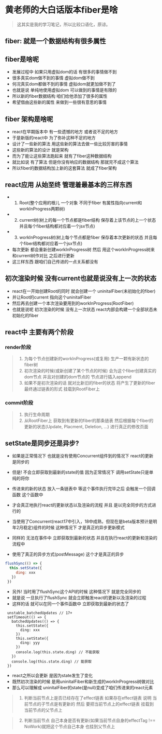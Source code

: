 # 黄老师的大白话版本fiber是啥
> 这其实是我的学习笔记，所以比较口语化，原谅。
## fiber: 就是一个数据结构有很多属性

## fiber是啥呢
- 发展过程中 如果只用虚拟dom的话 有很多的事情做不到
- 很多真实dom做不到的事情 虚拟dom做不到
- 何况真实dom都做不到的事情 虚拟dom就更加做不到了
- 也就是说 单纯地使用虚拟dom 可以做到的事情是有限的
- 所以新的fiber数据结构 咱们给他添加了很多的属性
- 希望借由这些新的属性 来做到一些很有意思的事情


## fiber 架构是啥呢
- react在早期版本中 有一些遗憾的地方 或者说不足的地方
- 于是新版的react中 为了弥补这种不足的地方
- 设计了一些新的算法 用这些新的算法去做一些比较厉害的事情
- 这些新的算法的设计 就是架构
- 而为了能让这些算法跑起来 就有了fiber这种数据结构
- 就比如说 有了算法 但是你没有响应的数据结构 那就完不成这个算法
- 所以fiber的数据结构加上新的这套算法 就成了fiber架构


## react应用 从始至终 管理着最基本的三样东西
- 1. Root(整个应用的根儿 一个对象 不同于fiber 有属性指向current和workInProgress两颗树)
- 2. current树(树上的每一个节点都是fiber结构 保存着上该节点的上一个状态 并且每个fiber结构都对应着一个jsx节点)
- 3. workInProgress树(树上每个节点都是fiber 保存着本次更新的状态 并且每个fiber结构都对应着一个jsx节点)
- 每次更新 都会重新创建workInProgress树 然后 用这个workInProgress树来和current树作对比 之后进行更新
- 这三样东西 跟咱们自己传进的一点关系都没有


## 初次渲染时候 没有current也就是说没有上一次的状态
- react在一开始创建Root的同时 就会创建一个 uninitalFiber(未初始化的fiber)
- 并让Root的current 指向这个uninitalFiber
- 然后再去创建一个本次渲染要用到的workInProgress(RootFiber)
- 也就是说呢 初次渲染的时候 没有上一次状态 react内部会构建一个全部状态未初始化的fiber


## react中 主要有两个阶段
### render阶段
> 1. 为每个节点创建新的workInProgress(或复用) 生产一颗有新状态的fiber树
> 2. 初次渲染的时候(或新创建了某个节点的时候) 会为这个fiber创建真实的dom节点 并且对创建的dom节点的 节点进行插入append
> 3. 如果不是初次渲染的话 就对比新旧的fiber的状态 将产生了更新的fiber 最终通过链表的形式 挂载到RootFiber上

### commit阶段
> 1. 执行生命周期
> 2. 从RootFiber上 获取到有更新的fiber的那条链表 然后根据每个fiber的更新的状态(Update, Placment, Deletion, ...) 进行真正的修改页面

## setState是同步还是异步?
- 如果是正常情况下 也就是没有使用Concurrent组件到的情况下 react的更新是同步的
- 但是! 不会立即获取到最新的state的值 因为正常情况下 调用setState只是单纯的将你
- 传进来的新的状态 放入一条链表中 等这个事件执行完毕之后 会触发一个回调函数 这个函数中
- 才会真正地执行react的更新状态以及渲染的流程 并且 是以完全同步的方式进行的

- 当使用了Concurrent(react17中引入，18中成熟，但现在是beta版本预计是明年2月稳定)组件的时候 这种情况下 才是真正的异步更新模式
- 同样的 无法在事件中 立即获取到最新的状态 并且在执行react的更新和渲染的流程中
- 使用了真正的异步方式(postMessage) 这个才是真正的异步

``` javascript 
flushSync(() => {
  this.setState({
     ding: xxx
   })
 })
```
- 另外! 当时用了flushSync这个API的时候 这种情况下 就是完全同步的
- 就是说 一旦执行了flushSync 就会立即触发react的更新以及渲染的过程
- 这样的话 就可以在同一个事件函数中 立即获取到最新的状态了

``` javascirpt
 unstable_batchedUpdates // 17+
 setTimeout(() => {
   batchedUpdates(() => {
     this.setState({
       ding: xxx
     })
     this.setState({
       ding: yyy
     })
     console.log(this.state.ding) // 不能获取
   })
   console.log(this.state.ding) // 能获取
 })
```

- react之所以会更新 是因为state发生了变化
- 既然初次渲染的时候 是用uninitalFiber和新生成的workInProgress树做对比
- 那么可以理解成 uninitalFiber的state(是null)变成了咱们传进来的react元素


> 1. 判断当前节点上是否已经存在了effect链表 如果存在effect链表 说明 当前节点的子节点是有更新的 然后 要把当前节点上的effect链表 挂载到当前节点的父节点上


> 2. 判断当前节点 自己本身是否有更新(如果当前节点自身的effectTag !== NoWork)就把这个节点自己本身 也挂到父节点上


